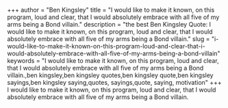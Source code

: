 +++
author = "Ben Kingsley"
title = "I would like to make it known, on this program, loud and clear, that I would absolutely embrace with all five of my arms being a Bond villain."
description = "the best Ben Kingsley Quote: I would like to make it known, on this program, loud and clear, that I would absolutely embrace with all five of my arms being a Bond villain."
slug = "i-would-like-to-make-it-known-on-this-program-loud-and-clear-that-i-would-absolutely-embrace-with-all-five-of-my-arms-being-a-bond-villain"
keywords = "I would like to make it known, on this program, loud and clear, that I would absolutely embrace with all five of my arms being a Bond villain.,ben kingsley,ben kingsley quotes,ben kingsley quote,ben kingsley sayings,ben kingsley saying,quotes, sayings,quote, saying, motivation"
+++
I would like to make it known, on this program, loud and clear, that I would absolutely embrace with all five of my arms being a Bond villain.
